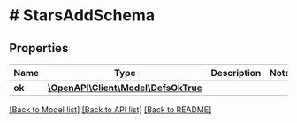 # # StarsAddSchema

## Properties

Name | Type | Description | Notes
------------ | ------------- | ------------- | -------------
**ok** | [**\OpenAPI\Client\Model\DefsOkTrue**](DefsOkTrue.md) |  |

[[Back to Model list]](../../README.md#models) [[Back to API list]](../../README.md#endpoints) [[Back to README]](../../README.md)
